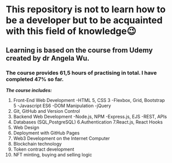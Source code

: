 # This repository is not to learn how to be a developer but to be acquainted with this field of knowledge😉

## Learning is based on the course from Udemy created by dr Angela Wu.

### The course provides 61,5 hours of practising in total. I have completed 47% so far.

**_The course includes:_**

1. Front-End Web Development
 -HTML 5, CSS 3
 -Flexbox, Grid, Bootstrap 5
 -Javascript ES6
 -DOM Manipulation
 -jQuery
2.  Git, GitHub and Version Control
3. Backend Web Development
 -Node.js, NPM
 -Express.js, EJS
 -REST, APIs
5. Databases (SQL,PostgreSQL)
6.Authentication
7.React.js, React Hooks
8. Web Design
9. Deployment with GitHub Pages
10. Web3 Development on the Internet Computer
11. Blockchain technology
12. Token contract development
13. NFT minting, buying and selling logic
